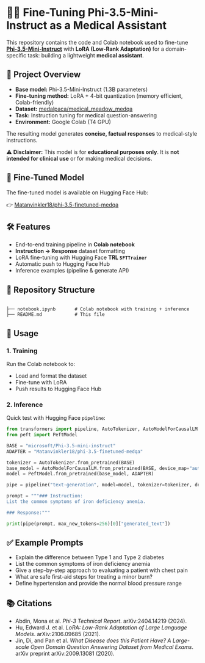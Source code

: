 # 🧑‍⚕️ Fine-Tuning Phi-3.5-Mini-Instruct as a Medical Assistant

This repository contains the code and Colab notebook used to fine-tune **[Phi-3.5-Mini-Instruct](https://huggingface.co/microsoft/Phi-3.5-mini-instruct)** with **LoRA (Low-Rank Adaptation)** for a domain-specific task: building a lightweight **medical assistant**.

## 📌 Project Overview
- **Base model:** Phi-3.5-Mini-Instruct (1.3B parameters)
- **Fine-tuning method:** LoRA + 4-bit quantization (memory efficient, Colab-friendly)
- **Dataset:** [medalpaca/medical_meadow_medqa](https://huggingface.co/datasets/medalpaca/medical_meadow_medqa)
- **Task:** Instruction tuning for medical question-answering
- **Environment:** Google Colab (T4 GPU)

The resulting model generates **concise, factual responses** to medical-style instructions.

⚠️ **Disclaimer:** This model is for **educational purposes only**. It is **not intended for clinical use** or for making medical decisions.

## 🚀 Fine-Tuned Model
The fine-tuned model is available on Hugging Face Hub:  

👉 [Matanvinkler18/phi-3.5-finetuned-medqa](https://huggingface.co/Matanvinkler18/phi-3.5-finetuned-medqa)

## 🛠️ Features
- End-to-end training pipeline in **Colab notebook**
- **Instruction → Response** dataset formatting
- LoRA fine-tuning with Hugging Face **TRL `SFTTrainer`**
- Automatic push to Hugging Face Hub
- Inference examples (pipeline & generate API)

## 📂 Repository Structure
```

├── notebook.ipynb       # Colab notebook with training + inference
├── README.md            # This file

```

## 📜 Usage

### 1. Training
Run the Colab notebook to:
- Load and format the dataset
- Fine-tune with LoRA
- Push results to Hugging Face Hub

### 2. Inference
Quick test with Hugging Face `pipeline`:

```python
from transformers import pipeline, AutoTokenizer, AutoModelForCausalLM
from peft import PeftModel

BASE = "microsoft/Phi-3.5-mini-instruct"
ADAPTER = "Matanvinkler18/phi-3.5-finetuned-medqa"

tokenizer = AutoTokenizer.from_pretrained(BASE)
base_model = AutoModelForCausalLM.from_pretrained(BASE, device_map="auto", load_in_4bit=True)
model = PeftModel.from_pretrained(base_model, ADAPTER)

pipe = pipeline("text-generation", model=model, tokenizer=tokenizer, device_map="auto")

prompt = """### Instruction:
List the common symptoms of iron deficiency anemia.

### Response:"""

print(pipe(prompt, max_new_tokens=256)[0]["generated_text"])
```

## ✅ Example Prompts

* Explain the difference between Type 1 and Type 2 diabetes
* List the common symptoms of iron deficiency anemia
* Give a step-by-step approach to evaluating a patient with chest pain
* What are safe first-aid steps for treating a minor burn?
* Define hypertension and provide the normal blood pressure range

## 📚 Citations

* Abdin, Mona et al. *Phi-3 Technical Report*. arXiv:2404.14219 (2024).
* Hu, Edward J. et al. *LoRA: Low-Rank Adaptation of Large Language Models*. arXiv:2106.09685 (2021).
* Jin, Di, and Pan et al. *What Disease does this Patient Have? A Large-scale Open Domain Question Answering Dataset from Medical Exams*. arXiv preprint arXiv:2009.13081 (2020).
